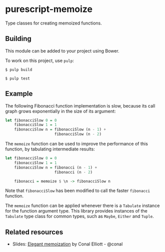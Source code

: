 # purescript-memoize

Type classes for creating memoized functions.

## Building

This module can be added to your project using Bower.

To work on this project, use `pulp`:

```text
$ pulp build

$ pulp test
```

## Example

The following Fibonacci function implementation is slow, because its call graph grows exponentially in the size of its argument:

```purescript
let fibonacciSlow 0 = 0
    fibonacciSlow 1 = 1
    fibonacciSlow n = fibonacciSlow (n - 1) +
                      fibonacciSlow (n - 2)
```

The `memoize` function can be used to improve the performance of this function, by tabulating intermediate results:

```purescript
let fibonacciSlow 0 = 0
    fibonacciSlow 1 = 1
    fibonacciSlow n = fibonacci (n - 1) +
                      fibonacci (n - 2)

    fibonacci = memoize $ \n -> fibonacciSlow n
```

Note that `fibonacciSlow` has been modified to call the faster `fibonacci` function.

The `memoize` function can be applied whenever there is a `Tabulate` instance for the function argument type. This library provides instances of the `Tabulate` type class for common types, such as `Maybe`, `Either` and `Tuple`.

## Related resources

- Slides: [Elegant memoization](https://github.com/conal/talk-2014-elegant-memoization/blob/master/README.md) by Conal Elliott - @conal
